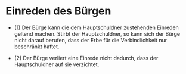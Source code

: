 # Einreden des Bürgen

- (1) Der Bürge kann die dem Hauptschuldner zustehenden Einreden geltend machen. Stirbt der Hauptschuldner, so kann sich der Bürge nicht darauf berufen, dass der Erbe für die Verbindlichkeit nur beschränkt haftet.

- (2) Der Bürge verliert eine Einrede nicht dadurch, dass der Hauptschuldner auf sie verzichtet.

